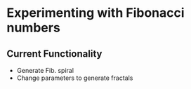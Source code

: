 # Experimenting with Fibonacci numbers
## Current Functionality
- Generate Fib. spiral
- Change parameters to generate fractals